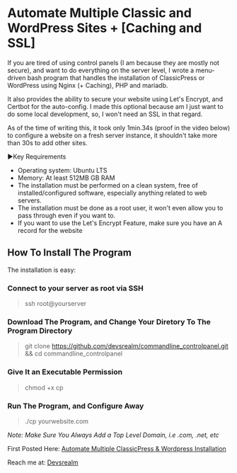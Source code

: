 # Automate Multiple Classic and WordPress Sites + [Caching and SSL]
If you are tired of using control panels (I am because they are mostly not secure), and want to do everything on the server level, I wrote a menu-driven bash program that handles the installation of ClassicPress or WordPress using Nginx (+ Caching), PHP and mariadb.

It also provides the ability to secure your website using Let's Encrypt, and Certbot for the auto-config. I made this optional because am I just want to do some local development, so, I won't need an SSL in that regard.

As of the time of writing this, it took only 1min.34s (proof in the video below) to configure a website on a fresh server instance, it shouldn't take more than 30s to add other sites.

►Key Requirements

- Operating system: Ubuntu LTS
- Memory: At least 512MB GB RAM 
- The installation must be performed on a clean system, free of installed/configured software, especially anything related to web servers.
- The installation must be done as a root user, it won't even allow you to pass through even if you want to.
- If you want to use the Let's Encrypt Feature, make sure you have an A record for the website

## How To Install The Program

The installation is easy:

### Connect to your server as root via SSH

> ssh root@yourserver

### Download The Program, and Change Your Diretory To The Program Directory 

> git clone https://github.com/devsrealm/commandline_controlpanel.git && cd commandline_controlpanel

### Give It an Executable Permission

> chmod +x cp

### Run The Program, and Configure Away

> ./cp yourwebsite.com

*Note: Make Sure You Always Add a Top Level Domain, i.e .com, .net, etc*

First Posted Here: [Automate Multiple ClassicPress & Wordpress Installation](https://devsrealm.com/bash/automate-classicpress-wordpress-installation/)

Reach me at: [Devsrealm](https://devsrealm.com/)